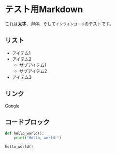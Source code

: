 # テスト用Markdown

これは**太字**、*斜体*、そして`インラインコード`のテストです。

## リスト

* アイテム1
* アイテム2
    * サブアイテム1
    * サブアイテム2
* アイテム3

## リンク

[Google](https://www.google.com)

## コードブロック

```python
def hello_world():
    print("Hello, world!")

hello_world()
